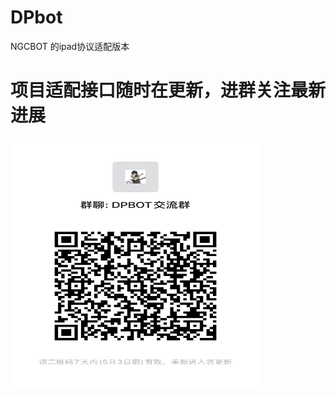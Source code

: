 # DPbot
NGCBOT 的ipad协议适配版本

# 项目适配接口随时在更新，进群关注最新进展
<img src="./img/erweima.jpg" alt="进群交流" width="400" height="400">